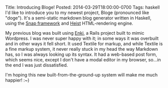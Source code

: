 Title: Introducing Bloge!
Posted: 2014-03-29T18:00:00-0700
Tags:
    haskell
I'd like to introduce you to my newest project, Bloge (pronounced like "doge"). It's a semi-static markdown blog generator written in Haskell, using the [Snap framework](http://snapframework.com/) and [Heist](https://github.com/snapframework/heist) HTML-rendering engine.

My previous blog was built using [Enki](https://github.com/xaviershay/enki), a Rails project built to mimic Wordpress. I was never super happy with it; in some ways it was overbuilt and in other ways it fell short. It used Textile for markup, and while Textile is a fine markup system, it never really stuck in my head the way Markdown has, so I was always looking up its syntax. It had a web-based post form, which seems nice, except I don't have a modal editor in my browser, so...in the end I was just dissatisfied.

I'm hoping this new built-from-the-ground-up system will make me much happier! :~)
